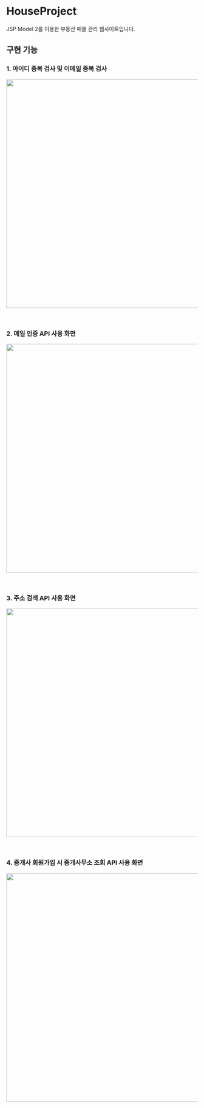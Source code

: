 # HouseProject
JSP Model 2를 이용한 부동산 매물 관리 웹사이트입니다. 

## 구현 기능


### 1. 아이디 중복 검사 및 이메일 중복 검사 
<img src="https://user-images.githubusercontent.com/57031319/182016081-2d632b23-8720-4472-a779-df1f3a40329b.gif" style="width:600px"></img>

<br>

### 2. 메일 인증 API 사용 화면
<img src="https://user-images.githubusercontent.com/57031319/182016136-b3284ab6-723d-46eb-94bb-15852d6c81b4.gif" style="width:600px"></img>

<br>

### 3. 주소 검색 API 사용 화면
<img src="https://user-images.githubusercontent.com/57031319/182016185-57bcd82d-d836-4033-a11f-f4fb7c69acf5.gif" style="width:600px"></img>

<br>

### 4. 중개사 회원가입 시 중개사무소 조회 API 사용 화면
<img src="https://user-images.githubusercontent.com/57031319/182016241-a10dba1c-5b58-42f8-b0c8-9a5a8c5a82de.gif" style="width:600px"></img>

